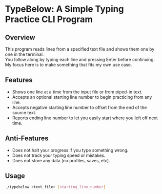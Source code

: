 # TypeBelow: A Simple Typing Practice CLI Program

## Overview

This program reads lines from a specified text file and shows them one by one in the terminal.  
You follow along by typing each line and pressing Enter before continuing.
My focus here is to make something that fits my own use case.

## Features
- Shows one line at a time from the input file or from piped-in text.
- Accepts an optional starting line number to begin practicing from any line.
- Accepts negative starting line number to offset from the end of the source text.
- Reports ending line number to let you easily start where you left off next time.

## Anti-Features
- Does not halt your progress if you type something wrong.
- Does not track your typing speed or mistakes.
- Does not store any data (no profiles, saves, etc).

## Usage
```bash
./typebelow <text_file> [starting_line_number]
